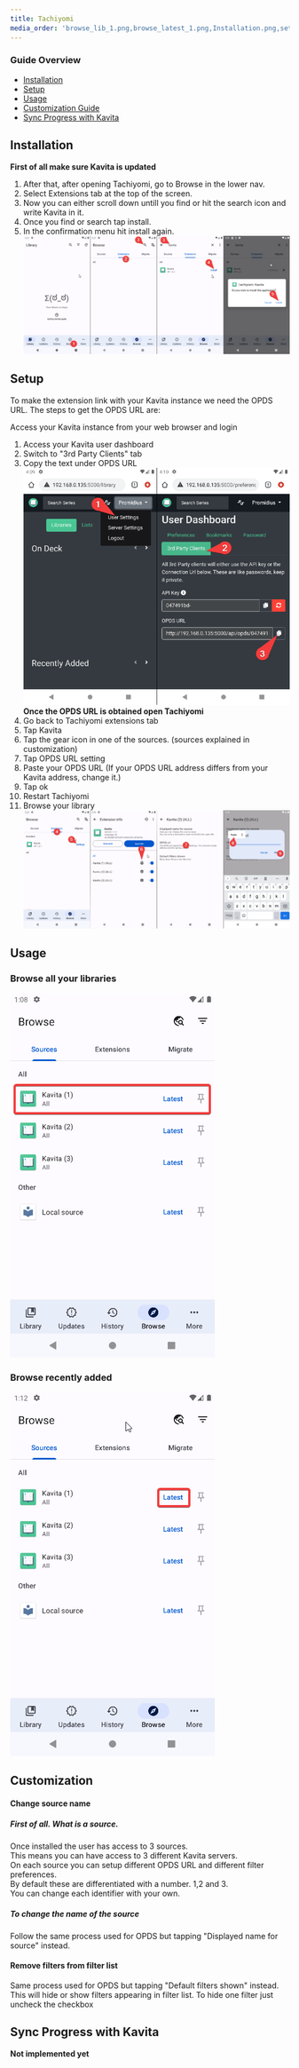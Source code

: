```yaml
---
title: Tachiyomi
media_order: 'browse_lib_1.png,browse_latest_1.png,Installation.png,setup.png,setup_1.png'
---
```


### Guide Overview
* [Installation](#installation)
* [Setup](#setup)
* [Usage](#usage)
* [Customization Guide](#customization)
* [Sync Progress with Kavita](#sync-progress-with-kavita)

## Installation

**First of all make sure Kavita is updated**

1. After that, after opening Tachiyomi, go to Browse in the lower nav.
2. Select Extensions tab at the top of the screen.
3. Now you can either scroll down untill you find or hit the search icon and write Kavita in it.
4. Once you find or search tap install.
5. In the confirmation menu hit install again.
![Installation](Installation.png "Installation")

## Setup

To make the extension link with your Kavita instance we need the OPDS URL.
The steps to get the OPDS URL are:

Access your Kavita instance from your web browser and login
1. Access your Kavita user dashboard
2. Switch to "3rd Party Clients" tab
3. Copy the text under OPDS URL
![setup_1](setup_1.png)
**Once the  OPDS URL is obtained open Tachiyomi**
4. Go back to Tachiyomi extensions tab
5. Tap Kavita
6. Tap the gear icon in one of the sources. (sources explained in customization)
7. Tap OPDS URL setting
8. Paste your OPDS URL (If your OPDS URL address differs from your Kavita address, change it.)
9. Tap ok
10. Restart Tachiyomi
11. Browse your library 
![setup](setup.png "setup")

## Usage
### Browse all your libraries
![browse_lib_1](browse_lib_1.png?cropResize=450,450)
### Browse recently added
![browse_latest_1](browse_latest_1.png?cropResize=450,450)

## Customization
#### Change source name
##### First of all. What is a source.<br/>
Once installed the user has access to 3 sources. <br/>
This means you can have access to 3 different Kavita servers.<br/>
On each source you can setup different OPDS URL and different filter preferences.<br/>
By default these are differentiated with a number. 1,2 and 3.<br/>
You can change each identifier with your own.<br/>

##### To change the name of the source<br/>
Follow the same process used for OPDS but tapping "Displayed name for source" instead.
#### Remove filters from filter list
Same process used for OPDS but tapping "Default filters shown" instead.
This will hide or show filters appearing in filter list. 
To hide one filter just uncheck the checkbox

## Sync Progress with Kavita
**Not implemented yet**



